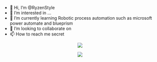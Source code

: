 - 👋 Hi, I’m @RyzenStyle
- 👀 I’m interested in ...
- 🌱 I’m currently learning Robotic process automation such as microsoft power automate and blueprism
- 💞️ I’m looking to collaborate on
- 📫 How to reach me secret

<!---
RyzenStyle/RyzenStyle is a ✨ special ✨ repository because its `README.md` (this file) appears on your GitHub profile.
You can click the Preview link to take a look at your changes.
--->

<p align="center"> <img src="https://github-readme-stats.vercel.app/api?username=RyzenStyle&count_private=true&show_icons=true&theme=tokyonight" /> </p>
<p align="center"> <img src="https://github-readme-stats.vercel.app/api/top-langs/?username=RyzenStyle&theme=tokyonight" /> </p>
